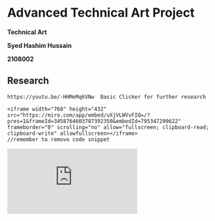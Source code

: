 # Advanced Technical Art Project 

**Technical Art**  

**Syed Hashim Hussain**  

**2108002**  

 

## **Research**

```
https://youtu.be/-HHMeMq6VNw  Basic Clicker for further research

```

```
<iframe width="768" height="432" src="https://miro.com/app/embed/uXjVLWVvFIQ=/?pres=1&frameId=3458764603787392350&embedId=795347299622" frameborder="0" scrolling="no" allow="fullscreen; clipboard-read; clipboard-write" allowfullscreen></iframe>
//remember to remove code snippet 
```
<iframe src="https://www.notion.so/Grow-12a7679f038f8078aaced6aec0c3e409?pvs=4" frameborder="0" scrolling="no" allow="fullscreen; clipboard-read; clipboard-write" allowfullscreen></iframe>
